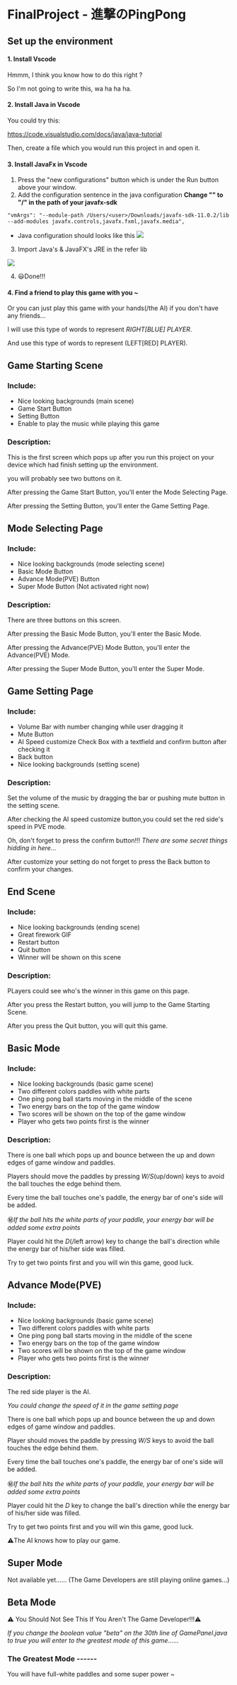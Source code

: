 # FinalProject - 進撃のPingPong



## Set up the environment
#### 1. Install Vscode 
Hmmm, I think you know how to do this right ?

So I'm not going to write this, wa ha ha ha.



#### 2. Install Java in Vscode 
You could try this:

   https://code.visualstudio.com/docs/java/java-tutorial

Then, create a file which you would run this project in and open it.



#### 3. Install JavaFx in Vscode 
1. Press the "new configurations" button which is under the Run button above your window.
2. Add the configuration sentence in the java configuration
   __Change "\" to "/" in the path of your javafx-sdk__
```
"vmArgs": "--module-path /Users/<user>/Downloads/javafx-sdk-11.0.2/lib --add-modules javafx.controls,javafx.fxml,javafx.media",
```

* Java configuration should looks like this
![](https://i.imgur.com/sfXtJg8.png)



3. Import Java's & JavaFX's JRE in the refer lib

![](https://i.imgur.com/7xCGvRb.png)

4. 😃Done!!!


#### 4. Find a friend to play this game with you ~

Or you can just play this game with your hands(/the AI) if you don't have any friends...

I will use this type of words to represent *RIGHT[BLUE] PLAYER*.

And use this type of words to represent (LEFT[RED] PLAYER).





## Game Starting Scene
### Include:
+ Nice looking backgrounds (main scene)
+ Game Start Button
+ Setting Button
+ Enable to play the music while playing this game

### Description:
This is the first screen which pops up after you run this project on your device which had finish setting up the environment.

you will probably see two buttons on it.

After pressing the Game Start Button, you'll enter the Mode Selecting Page.

After pressing the Setting Button, you'll enter the Game Setting Page.







## Mode Selecting Page
### Include:
+ Nice looking backgrounds (mode selecting scene)
+ Basic Mode Button
+ Advance Mode(PVE) Button
+ Super Mode Button (Not activated right now)

### Description:
There are three buttons on this screen.

After pressing the Basic Mode Button, you'll enter the Basic Mode.

After pressing the Advance(PVE) Mode Button, you'll enter the Advance(PVE) Mode.

After pressing the Super Mode Button, you'll enter the Super Mode.






## Game Setting Page
### Include:
+ Volume Bar with number changing while user dragging it
+ Mute Button
+ AI Speed customize Check Box with a textfield and confirm button after checking it
+ Back button
+ Nice looking backgrounds (setting scene)

### Description:
Set the volume of the music by dragging the bar or pushing mute button in the setting scene.

After checking the AI speed customize button,you could set the red side's speed in PVE mode.

Oh, don't forget to press the confirm button!!!
  *There are some secret things hidding in here...*
  
After customize your setting do not forget to press the Back button to confirm your changes.





## End Scene
### Include:
+ Nice looking backgrounds (ending scene)
+ Great firework GIF
+ Restart button
+ Quit button
+ Winner will be shown on this scene

### Description:
PLayers could see who's the winner in this game on this page.

After you press the Restart button, you will jump to the Game Starting Scene.

After you press the Quit button, you will quit this game.













## Basic Mode 
### Include:
+ Nice looking backgrounds (basic game scene)
+ Two different colors paddles with white parts
+ One ping pong ball starts moving in the middle of the scene
+ Two energy bars on the top of the game window 
+ Two scores will be shown on the top of the game window
+ Player who gets two points first is the winner

### Description:

There is one ball which pops up and bounce between the up and down edges of game window and paddles.

Players should move the paddles by pressing *W/S*(up/down) keys to avoid the ball touches the edge behind them.

Every time the ball touches one's paddle, the energy bar of one's side will be added.

㊙️*If the ball hits the white parts of your paddle, your energy bar will be added some extra points*

Player could hit the *D*(/left arrow) key to change the ball's direction while the energy bar of his/her side was filled.

Try to get two points first and you will win this game, good luck.










## Advance Mode(PVE) 
### Include:
+ Nice looking backgrounds (basic game scene)
+ Two different colors paddles with white parts
+ One ping pong ball starts moving in the middle of the scene
+ Two energy bars on the top of the game window 
+ Two scores will be shown on the top of the game window
+ Player who gets two points first is the winner


### Description:
The red side player is the AI.

*You could change the speed of it in the game setting page*

There is one ball which pops up and bounce between the up and down edges of game window and paddles.

Player should moves the paddle by pressing *W/S* keys to avoid the ball touches the edge behind them.

Every time the ball touches one's paddle, the energy bar of one's side will be added.

㊙️*If the ball hits the white parts of your paddle, your energy bar will be added some extra points*

Player could hit the *D* key to change the ball's direction while the energy bar of his/her side was filled.

Try to get two points first and you will win this game, good luck.

⚠️The AI knows how to play our game. 





## Super Mode 
Not available yet......
(The Game Developers are still playing online games...)








## Beta Mode 
:warning: You Should Not See This If You Aren't The Game Developer!!!:warning:

*If you change the boolean value "beta" on the 30th line of GamePanel.java to true you will enter to the greatest mode of this game......* 
### The Greatest Mode ------
You will have full-white paddles and some super power ~






